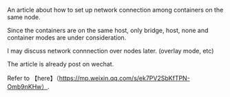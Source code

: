 An article about how to set up network connection among containers on the same node.

Since the containers are on the same host, only bridge, host, none and container modes are under consideration.

I may discuss network connnection over nodes later. (overlay mode, etc)

The article is already post on wechat.

Refer to 【here】（https://mp.weixin.qq.com/s/ek7PV2SbKfTPN-Omb9nKHw）.
